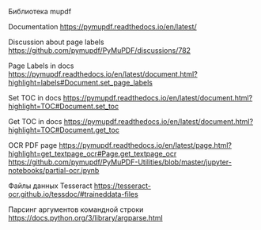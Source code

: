 Библиотека mupdf

Documentation
https://pymupdf.readthedocs.io/en/latest/

Discussion about page labels
https://github.com/pymupdf/PyMuPDF/discussions/782

Page Labels in docs
https://pymupdf.readthedocs.io/en/latest/document.html?highlight=labels#Document.set_page_labels

Set TOC in docs
https://pymupdf.readthedocs.io/en/latest/document.html?highlight=TOC#Document.set_toc

Get TOC in docs
https://pymupdf.readthedocs.io/en/latest/document.html?highlight=TOC#Document.get_toc

OCR PDF page
https://pymupdf.readthedocs.io/en/latest/page.html?highlight=get_textpage_ocr#Page.get_textpage_ocr
https://github.com/pymupdf/PyMuPDF-Utilities/blob/master/jupyter-notebooks/partial-ocr.ipynb

Файлы данных Tesseract https://tesseract-ocr.github.io/tessdoc/#traineddata-files

Парсинг аргументов командной строки
https://docs.python.org/3/library/argparse.html
